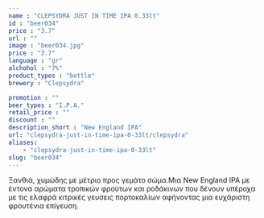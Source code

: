 ```yaml
---
name : "CLEPSYDRA JUST IN TIME IPA 0.33lt"
id : "beer034"
price : "3.7"
url : ""
image : "beer034.jpg"
price : "3.7"
language : "gr"
alchohol : "7%"
product_types : "bottle"
brewery : "Clepsydra"

promotion : ""
beer_types : "I.P.A."
retail_price : ""
discount : ""
description_short : "New England IPA"
url: "clepsydra-just-in-time-ipa-0-33lt/clepsydra"
aliases: 
    - "clepsydra-just-in-time-ipa-0-33lt"
slug: "beer034"
---
```


Ξανθιά, χυμώδης με μέτριο προς γεμάτο σώμα.Μια New England IPA με έντονα αρώματα τροπικών φρούτων και ροδάκινων που δένουν υπέροχα με τις ελαφρά κιτρικές γευσεις πορτοκαλίων αφήνοντας μια ευχάριστη φρουτένια επίγευση.